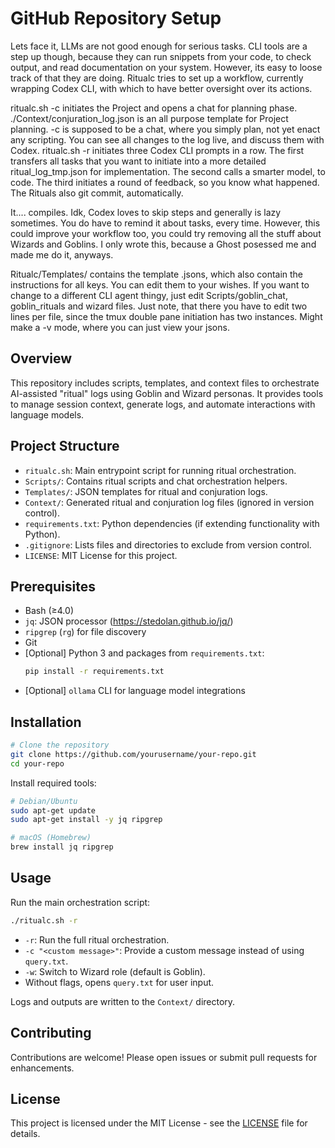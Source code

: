 # GitHub Repository Setup

Lets face it, LLMs are not good enough for serious tasks. CLI tools are a step up though, because they can run snippets from your code, to check output, and read documentation on your system.
However, its easy to loose track of that they are doing.
Ritualc tries to set up a workflow, currently wrapping Codex CLI, with which to have better oversight over its actions.

ritualc.sh -c initiates the Project and opens a chat for planning phase. ./Context/conjuration_log.json is an all purpose template for Project planning. -c is supposed to be a chat, where you simply plan, not yet enact any scripting. You can see all changes to  the log live, and discuss them with Codex.
ritualc.sh -r initiates three Codex CLI prompts in a row. The first transfers all tasks that you want to initiate into a more detailed ritual_log_tmp.json for implementation. The second calls a smarter model, to code. The third initiates a round of feedback, so you know what happened. The Rituals also git commit, automatically.

It.... compiles. Idk, Codex loves to skip steps and generally is lazy sometimes. You do have to remind it about tasks, every time. 
However, this could improve your workflow too, you could try removing all the stuff about Wizards and Goblins.
I only wrote this, because a Ghost posessed me and made me do it, anyways.

Ritualc/Templates/ contains the template .jsons, which also contain the instructions for all keys. You can edit them to your wishes.
If you want to change to a different CLI agent thingy, just edit Scripts/goblin_chat, goblin_rituals and wizard files. Just note, that there you have to edit two lines per file, since the tmux double pane initiation has two instances.
Might make a -v mode, where you can just view your jsons.

## Overview

This repository includes scripts, templates, and context files to orchestrate AI-assisted "ritual" logs using Goblin and Wizard personas. It provides tools to manage session context, generate logs, and automate interactions with language models.

## Project Structure

- `ritualc.sh`: Main entrypoint script for running ritual orchestration.
- `Scripts/`: Contains ritual scripts and chat orchestration helpers.
- `Templates/`: JSON templates for ritual and conjuration logs.
- `Context/`: Generated ritual and conjuration log files (ignored in version control).
- `requirements.txt`: Python dependencies (if extending functionality with Python).
- `.gitignore`: Lists files and directories to exclude from version control.
- `LICENSE`: MIT License for this project.

## Prerequisites

- Bash (≥4.0)
- `jq`: JSON processor (https://stedolan.github.io/jq/)
- `ripgrep` (`rg`) for file discovery
- Git
- [Optional] Python 3 and packages from `requirements.txt`:
  ```sh
  pip install -r requirements.txt
  ```
- [Optional] `ollama` CLI for language model integrations

## Installation

```sh
# Clone the repository
git clone https://github.com/yourusername/your-repo.git
cd your-repo
```

Install required tools:
```sh
# Debian/Ubuntu
sudo apt-get update
sudo apt-get install -y jq ripgrep

# macOS (Homebrew)
brew install jq ripgrep
```

## Usage

Run the main orchestration script:
```sh
./ritualc.sh -r
```
- `-r`: Run the full ritual orchestration.
- `-c "<custom message>"`: Provide a custom message instead of using `query.txt`.
- `-w`: Switch to Wizard role (default is Goblin).
- Without flags, opens `query.txt` for user input.

Logs and outputs are written to the `Context/` directory.

## Contributing

Contributions are welcome! Please open issues or submit pull requests for enhancements.

## License

This project is licensed under the MIT License - see the [LICENSE](LICENSE) file for details.
